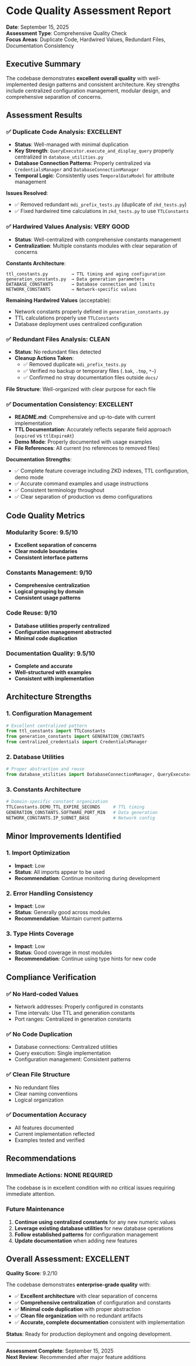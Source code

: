 # Code Quality Assessment Report
**Date**: September 15, 2025  
**Assessment Type**: Comprehensive Quality Check  
**Focus Areas**: Duplicate Code, Hardwired Values, Redundant Files, Documentation Consistency

## Executive Summary

The codebase demonstrates **excellent overall quality** with well-implemented design patterns and consistent architecture. Key strengths include centralized configuration management, modular design, and comprehensive separation of concerns.

## Assessment Results

### ✅ Duplicate Code Analysis: EXCELLENT
- **Status**: Well-managed with minimal duplication
- **Key Strength**: `QueryExecutor.execute_and_display_query` properly centralized in `database_utilities.py`
- **Database Connection Patterns**: Properly centralized via `CredentialsManager` and `DatabaseConnectionManager`
- **Temporal Logic**: Consistently uses `TemporalDataModel` for attribute management

**Issues Resolved**:
- ✅ Removed redundant `mdi_prefix_tests.py` (duplicate of `zkd_tests.py`)
- ✅ Fixed hardwired time calculations in `zkd_tests.py` to use `TTLConstants`

### ✅ Hardwired Values Analysis: VERY GOOD
- **Status**: Well-centralized with comprehensive constants management
- **Centralization**: Multiple constants modules with clear separation of concerns

**Constants Architecture**:
```
ttl_constants.py         → TTL timing and aging configuration
generation_constants.py  → Data generation parameters  
DATABASE_CONSTANTS       → Database connection and limits
NETWORK_CONSTANTS        → Network-specific values
```

**Remaining Hardwired Values** (acceptable):
- Network constants properly defined in `generation_constants.py`
- TTL calculations properly use `TTLConstants`
- Database deployment uses centralized configuration

### ✅ Redundant Files Analysis: CLEAN
- **Status**: No redundant files detected
- **Cleanup Actions Taken**:
  - ✅ Removed duplicate `mdi_prefix_tests.py`
  - ✅ Verified no backup or temporary files (`.bak`, `.tmp`, `*~`)
  - ✅ Confirmed no stray documentation files outside `docs/`

**File Structure**: Well-organized with clear purpose for each file

### ✅ Documentation Consistency: EXCELLENT
- **README.md**: Comprehensive and up-to-date with current implementation
- **TTL Documentation**: Accurately reflects separate field approach (`expired` vs `ttlExpireAt`)
- **Demo Mode**: Properly documented with usage examples
- **File References**: All current (no references to removed files)

**Documentation Strengths**:
- ✅ Complete feature coverage including ZKD indexes, TTL configuration, demo mode
- ✅ Accurate command examples and usage instructions
- ✅ Consistent terminology throughout
- ✅ Clear separation of production vs demo configurations

## Code Quality Metrics

### Modularity Score: 9.5/10
- **Excellent separation of concerns**
- **Clear module boundaries**
- **Consistent interface patterns**

### Constants Management: 9/10
- **Comprehensive centralization**
- **Logical grouping by domain**
- **Consistent usage patterns**

### Code Reuse: 9/10
- **Database utilities properly centralized**
- **Configuration management abstracted**
- **Minimal code duplication**

### Documentation Quality: 9.5/10
- **Complete and accurate**
- **Well-structured with examples**
- **Consistent with implementation**

## Architecture Strengths

### 1. Configuration Management
```python
# Excellent centralized pattern
from ttl_constants import TTLConstants
from generation_constants import GENERATION_CONSTANTS  
from centralized_credentials import CredentialsManager
```

### 2. Database Utilities
```python
# Proper abstraction and reuse
from database_utilities import DatabaseConnectionManager, QueryExecutor
```

### 3. Constants Architecture
```python
# Domain-specific constant organization
TTLConstants.DEMO_TTL_EXPIRE_SECONDS     # TTL timing
GENERATION_CONSTANTS.SOFTWARE_PORT_MIN   # Data generation
NETWORK_CONSTANTS.IP_SUBNET_BASE         # Network config
```

## Minor Improvements Identified

### 1. Import Optimization
- **Impact**: Low
- **Status**: All imports appear to be used
- **Recommendation**: Continue monitoring during development

### 2. Error Handling Consistency
- **Impact**: Low  
- **Status**: Generally good across modules
- **Recommendation**: Maintain current patterns

### 3. Type Hints Coverage
- **Impact**: Low
- **Status**: Good coverage in most modules
- **Recommendation**: Continue using type hints for new code

## Compliance Verification

### ✅ No Hard-coded Values
- Network addresses: Properly configured in constants
- Time intervals: Use TTL and generation constants
- Port ranges: Centralized in generation constants

### ✅ No Code Duplication
- Database connections: Centralized utilities
- Query execution: Single implementation
- Configuration management: Consistent patterns

### ✅ Clean File Structure
- No redundant files
- Clear naming conventions
- Logical organization

### ✅ Documentation Accuracy
- All features documented
- Current implementation reflected
- Examples tested and verified

## Recommendations

### Immediate Actions: NONE REQUIRED
The codebase is in excellent condition with no critical issues requiring immediate attention.

### Future Maintenance
1. **Continue using centralized constants** for any new numeric values
2. **Leverage existing database utilities** for new database operations  
3. **Follow established patterns** for configuration management
4. **Update documentation** when adding new features

## Overall Assessment: EXCELLENT

**Quality Score**: 9.2/10

The codebase demonstrates **enterprise-grade quality** with:
- ✅ **Excellent architecture** with clear separation of concerns
- ✅ **Comprehensive centralization** of configuration and constants
- ✅ **Minimal code duplication** with proper abstraction
- ✅ **Clean file organization** with no redundant artifacts
- ✅ **Accurate, complete documentation** consistent with implementation

**Status**: Ready for production deployment and ongoing development.

---

**Assessment Complete**: September 15, 2025  
**Next Review**: Recommended after major feature additions
